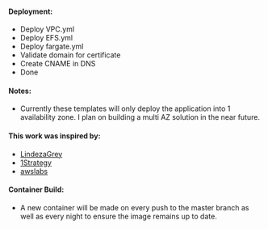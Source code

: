#### Deployment:

- Deploy VPC.yml
- Deploy EFS.yml
- Deploy fargate.yml
- Validate domain for certificate
- Create CNAME in DNS
- Done

#### Notes:

- Currently these templates will only deploy the application into 1 availability zone. I plan on building a multi AZ solution in the near future.

#### This work was inspired by:

- [LindezaGrey](https://github.com/LindezaGrey/hak5c2)
- [1Strategy](https://github.com/1Strategy/fargate-cloudformation-example/blob/master/fargate.yaml)
- [awslabs](https://github.com/awslabs/aws-cloudformation-templates/blob/master/aws/services/VPC/VPC_With_Managed_NAT_And_Private_Subnet.yaml)

#### Container Build:

- A new container will be made on every push to the master branch as well as every night to ensure the image remains up to date.
